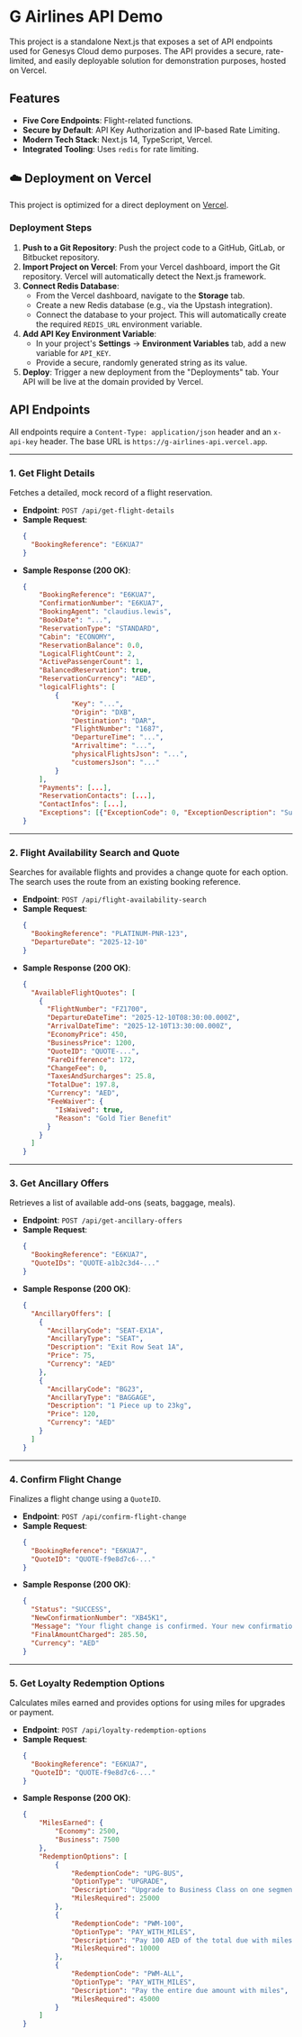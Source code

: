 # G Airlines API Demo

This project is a standalone Next.js that exposes a set of API endpoints used for Genesys Cloud demo purposes. The API provides a secure, rate-limited, and easily deployable solution for demonstration purposes, hosted on Vercel.

## Features

* **Five Core Endpoints**: Flight-related functions.
* **Secure by Default**: API Key Authorization and IP-based Rate Limiting.
* **Modern Tech Stack**: Next.js 14, TypeScript, Vercel.
* **Integrated Tooling**: Uses `redis` for rate limiting.

## ☁️ Deployment on Vercel

This project is optimized for a direct deployment on [Vercel](https://vercel.com).

### Deployment Steps

1.  **Push to a Git Repository**: Push the project code to a GitHub, GitLab, or Bitbucket repository.
2.  **Import Project on Vercel**: From your Vercel dashboard, import the Git repository. Vercel will automatically detect the Next.js framework.
3.  **Connect Redis Database**:
    * From the Vercel dashboard, navigate to the **Storage** tab.
    * Create a new Redis database (e.g., via the Upstash integration).
    * Connect the database to your project. This will automatically create the required `REDIS_URL` environment variable.
4.  **Add API Key Environment Variable**:
    * In your project's **Settings** -> **Environment Variables** tab, add a new variable for `API_KEY`.
    * Provide a secure, randomly generated string as its value.
5.  **Deploy**: Trigger a new deployment from the "Deployments" tab. Your API will be live at the domain provided by Vercel.

## API Endpoints

All endpoints require a `Content-Type: application/json` header and an `x-api-key` header. The base URL is `https://g-airlines-api.vercel.app`.

---

### 1. Get Flight Details

Fetches a detailed, mock record of a flight reservation.

* **Endpoint**: `POST /api/get-flight-details`
* **Sample Request**:
    ```json
    {
      "BookingReference": "E6KUA7"
    }
    ```
* **Sample Response (200 OK)**:
    ```json
    {
        "BookingReference": "E6KUA7",
        "ConfirmationNumber": "E6KUA7",
        "BookingAgent": "claudius.lewis",
        "BookDate": "...",
        "ReservationType": "STANDARD",
        "Cabin": "ECONOMY",
        "ReservationBalance": 0.0,
        "LogicalFlightCount": 2,
        "ActivePassengerCount": 1,
        "BalancedReservation": true,
        "ReservationCurrency": "AED",
        "logicalFlights": [
            {
                "Key": "...",
                "Origin": "DXB",
                "Destination": "DAR",
                "FlightNumber": "1687",
                "DepartureTime": "...",
                "Arrivaltime": "...",
                "physicalFlightsJson": "...",
                "customersJson": "..."
            }
        ],
        "Payments": [...],
        "ReservationContacts": [...],
        "ContactInfos": [...],
        "Exceptions": [{"ExceptionCode": 0, "ExceptionDescription": "Successful Transaction"}]
    }
    ```

---

### 2. Flight Availability Search and Quote

Searches for available flights and provides a change quote for each option. The search uses the route from an existing booking reference.

* **Endpoint**: `POST /api/flight-availability-search`
* **Sample Request**:
    ```json
    {
      "BookingReference": "PLATINUM-PNR-123",
      "DepartureDate": "2025-12-10"
    }
    ```
* **Sample Response (200 OK)**:
    ```json
    {
      "AvailableFlightQuotes": [
        {
          "FlightNumber": "FZ1700",
          "DepartureDateTime": "2025-12-10T08:30:00.000Z",
          "ArrivalDateTime": "2025-12-10T13:30:00.000Z",
          "EconomyPrice": 450,
          "BusinessPrice": 1200,
          "QuoteID": "QUOTE-...",
          "FareDifference": 172,
          "ChangeFee": 0,
          "TaxesAndSurcharges": 25.8,
          "TotalDue": 197.8,
          "Currency": "AED",
          "FeeWaiver": {
            "IsWaived": true,
            "Reason": "Gold Tier Benefit"
          }
        }
      ]
    }
    ```

---

### 3. Get Ancillary Offers

Retrieves a list of available add-ons (seats, baggage, meals).

* **Endpoint**: `POST /api/get-ancillary-offers`
* **Sample Request**:
    ```json
    {
      "BookingReference": "E6KUA7",
      "QuoteIDs": "QUOTE-a1b2c3d4-..."
    }
    ```
* **Sample Response (200 OK)**:
    ```json
    {
      "AncillaryOffers": [
        {
          "AncillaryCode": "SEAT-EX1A",
          "AncillaryType": "SEAT",
          "Description": "Exit Row Seat 1A",
          "Price": 75,
          "Currency": "AED"
        },
        {
          "AncillaryCode": "BG23",
          "AncillaryType": "BAGGAGE",
          "Description": "1 Piece up to 23kg",
          "Price": 120,
          "Currency": "AED"
        }
      ]
    }
    ```

---

### 4. Confirm Flight Change

Finalizes a flight change using a `QuoteID`.

* **Endpoint**: `POST /api/confirm-flight-change`
* **Sample Request**:
    ```json
    {
      "BookingReference": "E6KUA7",
      "QuoteID": "QUOTE-f9e8d7c6-..."
    }
    ```
* **Sample Response (200 OK)**:
    ```json
    {
      "Status": "SUCCESS",
      "NewConfirmationNumber": "XB45K1",
      "Message": "Your flight change is confirmed. Your new confirmation number is XB45K1.",
      "FinalAmountCharged": 285.50,
      "Currency": "AED"
    }
    ```

---

### 5. Get Loyalty Redemption Options

Calculates miles earned and provides options for using miles for upgrades or payment.

* **Endpoint**: `POST /api/loyalty-redemption-options`
* **Sample Request**:
    ```json
    {
      "BookingReference": "E6KUA7",
      "QuoteID": "QUOTE-f9e8d7c6-..."
    }
    ```
* **Sample Response (200 OK)**:
    ```json
    {
        "MilesEarned": {
            "Economy": 2500,
            "Business": 7500
        },
        "RedemptionOptions": [
            {
                "RedemptionCode": "UPG-BUS",
                "OptionType": "UPGRADE",
                "Description": "Upgrade to Business Class on one segment",
                "MilesRequired": 25000
            },
            {
                "RedemptionCode": "PWM-100",
                "OptionType": "PAY_WITH_MILES",
                "Description": "Pay 100 AED of the total due with miles",
                "MilesRequired": 10000
            },
            {
                "RedemptionCode": "PWM-ALL",
                "OptionType": "PAY_WITH_MILES",
                "Description": "Pay the entire due amount with miles",
                "MilesRequired": 45000
            }
        ]
    }
    ```
